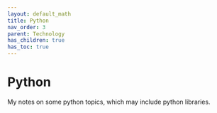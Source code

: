 ```yaml
---
layout: default_math
title: Python
nav_order: 3
parent: Technology
has_children: true
has_toc: true
---
```


# Python
My notes on some python topics, which may include python libraries.
